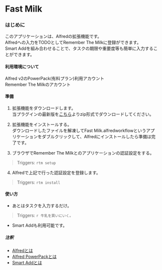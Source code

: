 Fast Milk
========================

### はじめに
このアプリケーションは、Alfredの拡張機能です。  
Alfredへの入力をTODOとしてRemember The Milkに登録ができます。  
Smart Addを組み合わせることで、タスクの期限や重要度等も簡単に入力することができます。  

#### 利用環境について
Alfred v2のPowerPack(有料プラン)利用アカウント  
Remember The Milkのアカウント  

#### 準備

1. 拡張機能をダウンロードします。  
当プラグインの最新版を[こちら](https://github.com/chocopie116/alfred-remember-the-milk/releases)よりzip形式でダウンロードしてください。  

2. 拡張機能をインストールする。  
ダウンロードしたファイルを解凍してFast Milk.alfredworkflowというアプリケーションをダブルクリックして、Alfredにインストールしたら準備は完了です。  

3. ブラウザでRemember The Milkとのアプリケーションの認証設定をする。  
> Triggers: `rtm setup`

4. Alfredで上記で行った認証設定を登録します。  
> Triggers: `rtm install`

#### 使い方

* あとはタスクを入力するだけ。
> Triggers: `r 牛乳を買いにいく。`
 * Smart Addも利用可能です。

##### 注釈
* [Alfredとは](http://www.alfredapp.com/#features)
* [Alfred PowerPackとは](http://www.alfredapp.com/powerpack/)
* [Smart Addとは](http://www.rememberthemilk.com/help/?ctx=basics.smartadd.whati)
